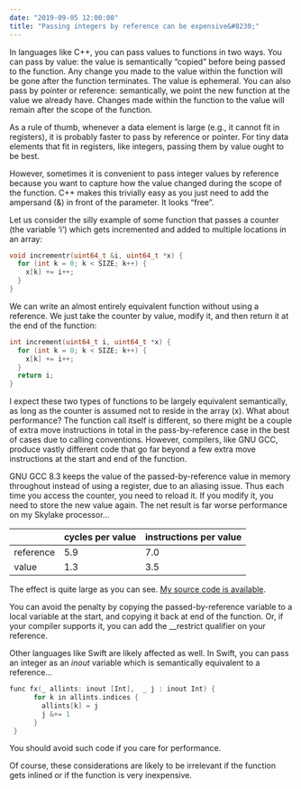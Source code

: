 ```yaml
---
date: "2019-09-05 12:00:00"
title: "Passing integers by reference can be expensive&#8230;"
---
```




In languages like C++, you can pass values to functions in two ways. You can pass by value: the value is semantically &ldquo;copied&rdquo; before being passed to the function. Any change you made to the value within the function will be gone after the function terminates. The value is ephemeral. You can also pass by pointer or reference: semantically, we point the new function at the value we already have. Changes made within the function to the value will remain after the scope of the function.

As a rule of thumb, whenever a data element is large (e.g., it cannot fit in registers), it is probably faster to pass by reference or pointer. For tiny data elements that fit in registers, like integers, passing them by value ought to be best.

However, sometimes it is convenient to pass integer values by reference because you want to capture how the value changed during the scope of the function. C++ makes this trivially easy as you just need to add the ampersand (&amp;) in front of the parameter. It looks &ldquo;free&rdquo;.

Let us consider the silly example of some function that passes a counter (the variable &lsquo;i&rsquo;) which gets incremented and added to multiple locations in an array:
```C
void incrementr(uint64_t &i, uint64_t *x) {
  for (int k = 0; k < SIZE; k++) {
    x[k] += i++;
  }
}
```


We can write an almost entirely equivalent function without using a reference. We just take the counter by value, modify it, and then return it at the end of the function:
```C
int increment(uint64_t i, uint64_t *x) {
  for (int k = 0; k < SIZE; k++) {
    x[k] += i++;
  }
  return i;
}
```


I expect these two types of functions to be largely equivalent semantically, as long as the counter is assumed not to reside in the array (x). What about performance? The function call itself is different, so there might be a couple of extra move instructions in total in the pass-by-reference case in the best of cases due to calling conventions. However, compilers, like GNU GCC, produce vastly different code that go far beyond a few extra move instructions at the start and end of the function.

GNU GCC 8.3 keeps the value of the passed-by-reference value in memory throughout instead of using a register, due to an aliasing issue. Thus each time you access the counter, you need to reload it. If you modify it, you need to store the new value again. The net result is far worse performance on my Skylake processor&hellip;

&nbsp;                   |cycles per value         |instructions per value   |
-------------------------|-------------------------|-------------------------|
reference                |5.9                      |7.0                      |
value                    |1.3                      |3.5                      |


The effect is quite large as you can see. [My source code is available](https://github.com/lemire/Code-used-on-Daniel-Lemire-s-blog/tree/master/2019/09/05).

You can avoid the penalty by copying the passed-by-reference variable to a local variable at the start, and copying it back at end of the function. Or, if your compiler supports it, you can add the __restrict qualifier on your reference.

Other languages like Swift are likely affected as well. In Swift, you can pass an integer as an _inout_ variable which is semantically equivalent to a reference&hellip;
```C
func fx(_ allints: inout [Int],  _ j : inout Int) {
      for k in allints.indices {
        allints[k] = j
        j &+= 1
      }
 }
```


You should avoid such code if you care for performance.

Of course, these considerations are likely to be irrelevant if the function gets inlined or if the function is very inexpensive.

